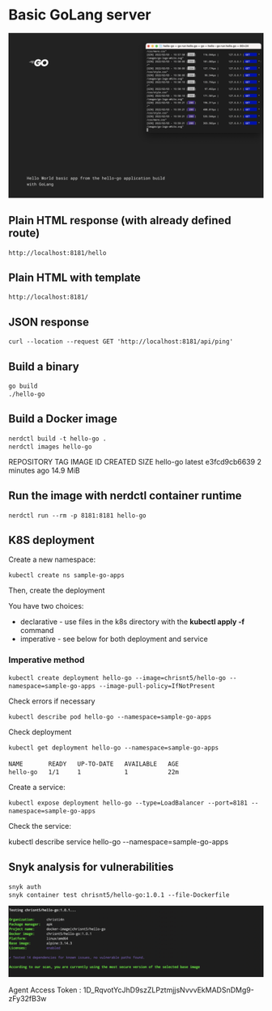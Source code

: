 # Basic GoLang server

![Frontend](https://raw.githubusercontent.com/christi4n/hello-go/master/assets/golang-app-hello-go.png)

## Plain HTML response (with already defined route)

    http://localhost:8181/hello

## Plain HTML with template

    http://localhost:8181/

## JSON response

    curl --location --request GET 'http://localhost:8181/api/ping'

## Build a binary

    go build
    ./hello-go

## Build a Docker image

    nerdctl build -t hello-go .
    nerdctl images hello-go

REPOSITORY    TAG       IMAGE ID        CREATED          SIZE
hello-go      latest    e3fcd9cb6639    2 minutes ago    14.9 MiB

## Run the image with nerdctl container runtime

    nerdctl run --rm -p 8181:8181 hello-go

## K8S deployment

Create a new namespace:

    kubectl create ns sample-go-apps

Then, create the deployment

You have two choices:

- declarative - use files in the k8s directory with the **kubectl apply -f** command
- imperative - see below for both deployment and service

### Imperative method

    kubectl create deployment hello-go --image=chrisnt5/hello-go --namespace=sample-go-apps --image-pull-policy=IfNotPresent

Check errors if necessary

    kubectl describe pod hello-go --namespace=sample-go-apps

Check deployment

    kubectl get deployment hello-go --namespace=sample-go-apps

    NAME       READY   UP-TO-DATE   AVAILABLE   AGE
    hello-go   1/1     1            1           22m

Create a service:

    kubectl expose deployment hello-go --type=LoadBalancer --port=8181 --namespace=sample-go-apps

Check the service:

kubectl describe service hello-go --namespace=sample-go-apps
## Snyk analysis for vulnerabilities

    snyk auth
    snyk container test chrisnt5/hello-go:1.0.1 --file-Dockerfile

![Snyk analysis](https://raw.githubusercontent.com/christi4n/hello-go/master/assets/snyk-analysis.png)

Agent Access Token : 1D_RqvotYcJhD9szZLPztmjjsNvvvEkMADSnDMg9-zFy32fB3w

